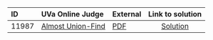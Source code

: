 | ID | UVa Online Judge | External | Link to solution |
|:---|:---|:---|:---:|
| 11987 | [Almost Union-Find](https://onlinejudge.org/index.php?option=com_onlinejudge&Itemid=8&category=24&page=show_problem&problem=3138) | [PDF](https://onlinejudge.org/external/119/11987.pdf) | [Solution](https://github.com/versenyi98/uva-solutions/tree/main/solutions/11987%20-%20Almost%20Union-Find)|
